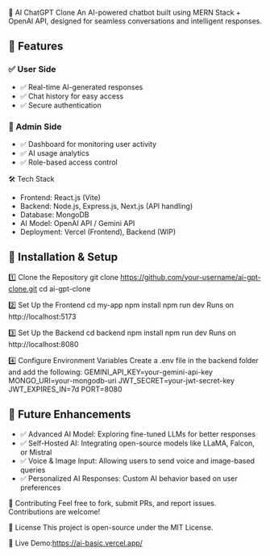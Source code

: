 🚀 AI ChatGPT Clone
An AI-powered chatbot built using MERN Stack + OpenAI API, designed for seamless conversations and intelligent responses.

## 🌟 Features  

### ✅ User Side  
- ✅ Real-time AI-generated responses  
- ✅ Chat history for easy access  
- ✅ Secure authentication  

### 🔧 Admin Side  
- ✅ Dashboard for monitoring user activity  
- ✅ AI usage analytics  
- ✅ Role-based access control  


🛠 Tech Stack

- Frontend: React.js (Vite)
- Backend: Node.js, Express.js, Next.js (API handling)
- Database: MongoDB
- AI Model: OpenAI API / Gemini API
- Deployment: Vercel (Frontend), Backend (WIP)

## 🔧 Installation & Setup

1️⃣ Clone the Repository
git clone https://github.com/your-username/ai-gpt-clone.git
cd ai-gpt-clone

2️⃣ Set Up the Frontend
cd my-app
npm install
npm run dev
Runs on http://localhost:5173

3️⃣ Set Up the Backend
cd backend
npm install
npm run dev
Runs on http://localhost:8080

4️⃣ Configure Environment Variables
Create a .env file in the backend folder and add the following:
GEMINI_API_KEY=your-gemini-api-key
MONGO_URI=your-mongodb-uri
JWT_SECRET=your-jwt-secret-key
JWT_EXPIRES_IN=7d
PORT=8080

## 🚀 Future Enhancements

- ✅ Advanced AI Model: Exploring fine-tuned LLMs for better responses
- ✅ Self-Hosted AI: Integrating open-source models like LLaMA, Falcon, or Mistral
- ✅ Voice & Image Input: Allowing users to send voice and image-based queries
- ✅ Personalized AI Responses: Custom AI behavior based on user preferences

📌 Contributing
Feel free to fork, submit PRs, and report issues. Contributions are welcome!

📄 License
This project is open-source under the MIT License.

🔗 Live Demo:https://ai-basic.vercel.app/
